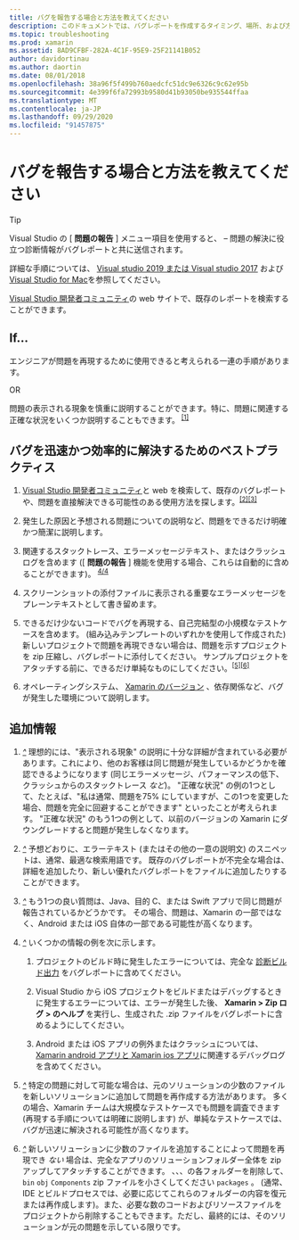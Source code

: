 ```yaml
---
title: バグを報告する場合と方法を教えてください
description: このドキュメントでは、バグレポートを作成するタイミング、場所、および方法について説明します。 また、エンジニアが問題を最適に診断できるようにするバグレポートのベストプラクティスについても説明します。
ms.topic: troubleshooting
ms.prod: xamarin
ms.assetid: 8AD9CFBF-282A-4C1F-95E9-25F21141B052
author: davidortinau
ms.author: daortin
ms.date: 08/01/2018
ms.openlocfilehash: 38a96f5f499b760aedcfc51dc9e6326c9c62e95b
ms.sourcegitcommit: 4e399f6fa72993b9580d41b93050be935544ffaa
ms.translationtype: MT
ms.contentlocale: ja-JP
ms.lasthandoff: 09/29/2020
ms.locfileid: "91457875"
---
```

# <a name="when-and-how-should-i-file-a-bug-report"></a>バグを報告する場合と方法を教えてください

> [!TIP]
> Visual Studio の [ **問題の報告** ] メニュー項目を使用すると、 &ndash; 問題の解決に役立つ診断情報がバグレポートと共に送信されます。
>
> 詳細な手順については、 [Visual studio 2019 または Visual studio 2017](/visualstudio/ide/how-to-report-a-problem-with-visual-studio) および [Visual Studio for Mac](/visualstudio/mac/report-a-problem)を参照してください。
>
> [Visual Studio 開発者コミュニティ](https://developercommunity.visualstudio.com/)の web サイトで、既存のレポートを検索することができます。

## <a name="file-a-bug-if"></a>If...

エンジニアが問題を再現するために使用できると考えられる一連の手順があります。

OR

問題の表示される現象を慎重に説明することができます。特に、問題に関連する正確な状況をいくつか説明することもできます。<sup> [[1]](#note-1)</sup>

## <a name="best-practices-to-help-address-bugs-quickly-and-efficiently"></a>バグを迅速かつ効率的に解決するためのベストプラクティス

1. <a name="ref-1"></a>[Visual Studio 開発者コミュニティ](https://developercommunity.visualstudio.com/)と web を検索して、既存のバグレポートや、問題を直接解決できる可能性のある使用方法を探します。<sup>[[2]](#note-2)</sup><sup>[[3]](#note-3)</sup>

1. <a name="ref-2"></a>発生した原因と予想される問題についての説明など、問題をできるだけ明確かつ簡潔に説明します。

1. <a name="ref-3"></a>関連するスタックトレース、エラーメッセージテキスト、またはクラッシュログを含めます ([ **問題の報告** ] 機能を使用する場合、これらは自動的に含めることができます)。 <sup>[4/4](#note-4)</sup>

1. <a name="ref-4"></a>スクリーンショットの添付ファイルに表示される重要なエラーメッセージをプレーンテキストとして書き留めます。

1. <a name="ref-5"></a>できるだけ少ないコードでバグを再現する、自己完結型の小規模なテストケースを含めます。  (組み込みテンプレートのいずれかを使用して作成された) 新しいプロジェクトで問題を再現できない場合は、問題を示すプロジェクトを zip 圧縮し、バグレポートに添付してください。  サンプルプロジェクトをアタッチする前に、できるだけ単純なものにしてください。<sup>[[5]](#note-5)</sup><sup>[[6]](#note-6)</sup>

1. <a name="ref-6"></a>オペレーティングシステム、 [Xamarin のバージョン](~/cross-platform/troubleshooting/questions/version-logs.md) 、依存関係など、バグが発生した環境について説明します。

## <a name="additional-details"></a>追加情報

1. <a name="note-1"></a>[*^*](#ref-1) 理想的には、"表示される現象" の説明に十分な詳細が含まれている必要があります。これにより、他のお客様は同じ問題が発生しているかどうかを確認できるようになります (同じエラーメッセージ、パフォーマンスの低下、クラッシュからのスタックトレース _など_)。 "正確な状況" の例の1つとして、たとえば、"私は通常、問題を75% にしていますが、この1つを変更した場合、問題を完全に回避することができます" といったことが考えられます。 "正確な状況" のもう1つの例として、以前のバージョンの Xamarin にダウングレードすると問題が発生しなくなります。

1. <a name="note-2"></a>[*^*](#ref-2) 予想どおりに、エラーテキスト (またはその他の一意の説明文) のスニペットは、通常、最適な検索用語です。 既存のバグレポートが不完全な場合は、詳細を追加したり、新しい優れたバグレポートをファイルに追加したりすることができます。

1. <a name="note-3"></a>[*^*](#ref-3) もう1つの良い質問は、Java、目的 C、または Swift アプリで同じ問題が報告されているかどうかです。 その場合、問題は、Xamarin の一部ではなく、Android または iOS 自体の一部である可能性が高くなります。

1. <a name="note-4"></a>[*^*](#ref-4) いくつかの情報の例を次に示します。

    1. プロジェクトのビルド時に発生したエラーについては、完全な [診断ビルド出力](~/android/troubleshooting/troubleshooting.md#Diagnostic_MSBuild_Output) をバグレポートに含めてください。

    1. Visual Studio から iOS プロジェクトをビルドまたはデバッグするときに発生するエラーについては、エラーが発生した後、 **Xamarin > Zip ログ > のヘルプ** を実行し、生成された .zip ファイルをバグレポートに含めるようにしてください。

    1. Android または iOS アプリの例外またはクラッシュについては、 [Xamarin android アプリと Xamarin ios アプリ](~/cross-platform/troubleshooting/questions/version-logs.md#debug-logs-for-xamarin-apps)に関連するデバッグログを含めてください。

1. <a name="note-5"></a>[*^*](#ref-5) 特定の問題に対して可能な場合は、元のソリューションの少数のファイルを新しいソリューションに追加して問題を再作成する方法があります。 多くの場合、Xamarin チームは大規模なテストケースでも問題を調査できます (再現する手順については明確に説明します) が、単純なテストケースでは、バグが迅速に解決される可能性が高くなります。

1. <a name="note-6"></a>[*^*](#ref-6) 新しいソリューションに少数のファイルを追加することによって問題を再現でき _ない_ 場合は、完全なアプリのソリューションフォルダー全体を zip アップしてアタッチすることができます。 、、、の各フォルダーを削除して、 `bin` `obj` `Components` zip ファイルを小さくしてください `packages` 。 (通常、IDE とビルドプロセスでは、必要に応じてこれらのフォルダーの内容を復元または再作成します)。また、必要な数のコードおよびリソースファイルをプロジェクトから削除することもできます。ただし、最終的には、そのソリューションが元の問題を示している限りです。